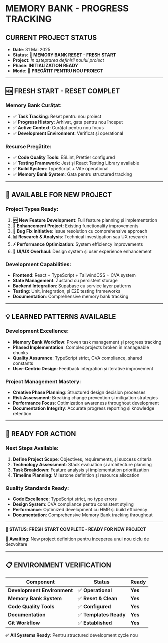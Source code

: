# MEMORY BANK - PROGRESS TRACKING

## CURRENT PROJECT STATUS
- **Date**: 31 Mai 2025  
- **Status**: 🔄 **MEMORY BANK RESET - FRESH START**
- **Project**: *În așteptarea definirii noului proiect*
- **Phase**: **INITIALIZATION READY**
- **Mode**: 🎯 **PREGĂTIT PENTRU NOU PROIECT**

---

## 🆕 **FRESH START - RESET COMPLET**

### **Memory Bank Curățat**:
- ✅ **Task Tracking**: Reset pentru nou proiect
- ✅ **Progress History**: Arhivat, gata pentru nou început
- ✅ **Active Context**: Curățat pentru nou focus
- ✅ **Development Environment**: Verificat și operational

### **Resurse Pregătite**:
- ✅ **Code Quality Tools**: ESLint, Prettier configured
- ✅ **Testing Framework**: Jest și React Testing Library available
- ✅ **Build System**: TypeScript + Vite operational
- ✅ **Memory Bank System**: Gata pentru structured tracking

---

## 🎯 **AVAILABLE FOR NEW PROJECT**

### **Project Types Ready**:
1. **🆕 New Feature Development**: Full feature planning și implementation
2. **🔧 Enhancement Project**: Existing functionality improvements
3. **🐛 Bug Fix Initiative**: Issue resolution cu comprehensive approach
4. **📊 Research & Analysis**: Technical investigation sau UX research
5. **⚡ Performance Optimization**: System efficiency improvements
6. **🎨 UI/UX Overhaul**: Design system și user experience enhancement

### **Development Capabilities**:
- **Frontend**: React + TypeScript + TailwindCSS + CVA system
- **State Management**: Zustand cu persistent storage
- **Backend Integration**: Supabase cu service layer patterns
- **Testing**: Unit, integration, și E2E testing frameworks
- **Documentation**: Comprehensive memory bank tracking

---

## 💡 **LEARNED PATTERNS AVAILABLE**

### **Development Excellence**:
- **Memory Bank Workflow**: Proven task management și progress tracking
- **Phased Implementation**: Complex projects broken în manageable chunks
- **Quality Assurance**: TypeScript strict, CVA compliance, shared constants
- **User-Centric Design**: Feedback integration și iterative improvement

### **Project Management Mastery**:
- **Creative Phase Planning**: Structured design decision processes
- **Risk Assessment**: Breaking change prevention și mitigation strategies
- **Performance Focus**: Optimization awareness throughout development
- **Documentation Integrity**: Accurate progress reporting și knowledge retention

---

## 🚀 **READY FOR ACTION**

### **Next Steps Available**:
1. **Define Project Scope**: Objectives, requirements, și success criteria
2. **Technology Assessment**: Stack evaluation și architecture planning  
3. **Task Breakdown**: Feature analysis și implementation prioritization
4. **Timeline Planning**: Milestone definition și resource allocation

### **Quality Standards Ready**:
- **Code Excellence**: TypeScript strict, no type errors
- **Design System**: CVA compliance pentru consistent styling
- **Performance**: Optimized development cu HMR și build efficiency
- **Documentation**: Comprehensive Memory Bank tracking throughout

---

**🎯 STATUS**: **FRESH START COMPLETE - READY FOR NEW PROJECT**

**🚀 Awaiting**: New project definition pentru începerea unui nou ciclu de dezvoltare

---

## 📋 **ENVIRONMENT VERIFICATION**

| **Component** | **Status** | **Ready** |
|---------------|------------|-----------|
| **Development Environment** | ✅ **Operational** | **Yes** |
| **Memory Bank System** | ✅ **Reset & Clean** | **Yes** |
| **Code Quality Tools** | ✅ **Configured** | **Yes** |
| **Documentation** | ✅ **Templates Ready** | **Yes** |
| **Git Workflow** | ✅ **Established** | **Yes** |

**✅ All Systems Ready**: Pentru structured development cycle nou
